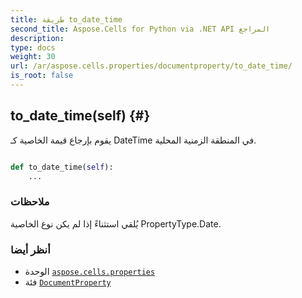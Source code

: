 ```yaml
---
title: طريقة to_date_time
second_title: Aspose.Cells for Python via .NET API المراجع
description:
type: docs
weight: 30
url: /ar/aspose.cells.properties/documentproperty/to_date_time/
is_root: false
---
```

##  to_date_time(self) {#}
يقوم بإرجاع قيمة الخاصية كـ DateTime في المنطقة الزمنية المحلية.



```python

def to_date_time(self):
    ...
```


###  ملاحظات

يُلقي استثناءً إذا لم يكن نوع الخاصية PropertyType.Date.


###  أنظر أيضا

* الوحدة [`aspose.cells.properties`](../../)
* فئة [`DocumentProperty`](/cells/python-net/ar/aspose.cells.properties/documentproperty)
